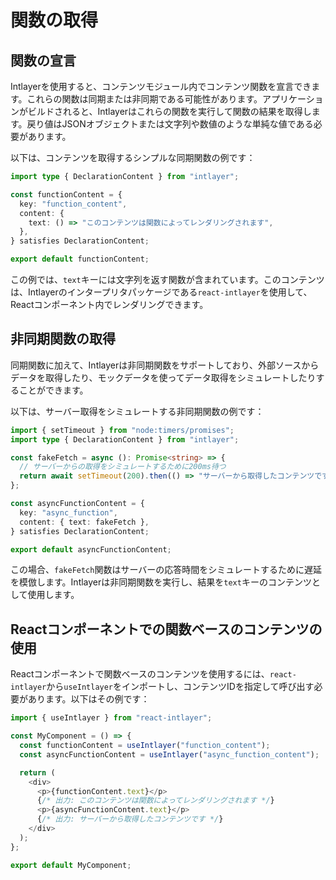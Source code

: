 # 関数の取得

## 関数の宣言

Intlayerを使用すると、コンテンツモジュール内でコンテンツ関数を宣言できます。これらの関数は同期または非同期である可能性があります。アプリケーションがビルドされると、Intlayerはこれらの関数を実行して関数の結果を取得します。戻り値はJSONオブジェクトまたは文字列や数値のような単純な値である必要があります。

以下は、コンテンツを取得するシンプルな同期関数の例です：

```typescript
import type { DeclarationContent } from "intlayer";

const functionContent = {
  key: "function_content",
  content: {
    text: () => "このコンテンツは関数によってレンダリングされます",
  },
} satisfies DeclarationContent;

export default functionContent;
```

この例では、`text`キーには文字列を返す関数が含まれています。このコンテンツは、Intlayerのインタープリタパッケージである`react-intlayer`を使用して、Reactコンポーネント内でレンダリングできます。

## 非同期関数の取得

同期関数に加えて、Intlayerは非同期関数をサポートしており、外部ソースからデータを取得したり、モックデータを使ってデータ取得をシミュレートしたりすることができます。

以下は、サーバー取得をシミュレートする非同期関数の例です：

```typescript
import { setTimeout } from "node:timers/promises";
import type { DeclarationContent } from "intlayer";

const fakeFetch = async (): Promise<string> => {
  // サーバーからの取得をシミュレートするために200ms待つ
  return await setTimeout(200).then(() => "サーバーから取得したコンテンツです");
};

const asyncFunctionContent = {
  key: "async_function",
  content: { text: fakeFetch },
} satisfies DeclarationContent;

export default asyncFunctionContent;
```

この場合、`fakeFetch`関数はサーバーの応答時間をシミュレートするために遅延を模倣します。Intlayerは非同期関数を実行し、結果を`text`キーのコンテンツとして使用します。

## Reactコンポーネントでの関数ベースのコンテンツの使用

Reactコンポーネントで関数ベースのコンテンツを使用するには、`react-intlayer`から`useIntlayer`をインポートし、コンテンツIDを指定して呼び出す必要があります。以下はその例です：

```javascript
import { useIntlayer } from "react-intlayer";

const MyComponent = () => {
  const functionContent = useIntlayer("function_content");
  const asyncFunctionContent = useIntlayer("async_function_content");

  return (
    <div>
      <p>{functionContent.text}</p>
      {/* 出力: このコンテンツは関数によってレンダリングされます */}
      <p>{asyncFunctionContent.text}</p>
      {/* 出力: サーバーから取得したコンテンツです */}
    </div>
  );
};

export default MyComponent;
```
